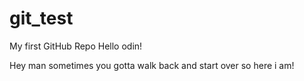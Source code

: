 # git_test
My first GitHub Repo
Hello odin!

Hey man sometimes you gotta walk back and start over so here i am!